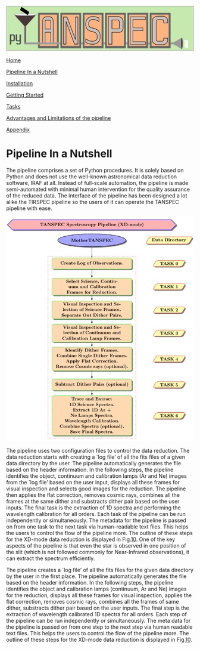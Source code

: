 ![img](pyTANSPEC_logo.png)

[Home](Pipeline_Documentation.md)

[Pipeline In a Nutshell](Pipeline_in_a_nutshell.md)

[Installation](Installation.md)

[Getting Started](Getting_started.md)

[Tasks](Tasks.md)

[Advantages and Limitations of the pipeline](adv_disadv.md)

[Appendix](Appendix.md)


# Pipeline In a Nutshell

The pipeline comprises a set of Python procedures. It is solely based on Python and does not use the well-known astronomical data reduction software, IRAF at all. Instead of full-scale automation, the pipeline is made semi-automated with minimal human intervention for the quality assurance of the reduced data. The interface of the pipeline has been designed a lot alike the TIRSPEC pipeline so the users of it can operate the TANSPEC pipeline with ease.

![img](figure/TANSPEC-pipeline-flowchart3.png "Flow diagram of the TANSPEC XD-mode data reduction pipeline. Users need to create a directory and copy all the data and pipeline-related requirements into it.  Users can name the directory whatever they want. Here, we have named it as \`MotherTANSPEC'.")

The pipeline uses two configuration files to control the data reduction. The data reduction starts with creating a \`log file’ of all the fits files of a given data directory by the user. The pipeline automatically generates the file based on the header information. In the following steps, the pipeline identifies the object, continuum and calibration lamps (Ar and Ne) images from the \`log file’ based on the user input, displays all these frames for visual inspection and selects good images for the reduction. The pipeline then applies the flat correction, removes cosmic rays, combines all the frames at the same dither and substracts dither pair based on the user inputs. The final task is the extraction of 1D spectra and performing the wavelength calibration for all orders. Each task of the pipeline can be run independently or simultaneously. The metadata for the pipeline is passed on from one task to the next task via human-readable text files. This helps the users to control the flow of the pipeline more. The outline of these steps for the XD-mode data reduction is displayed in Fig.[10](#orgaee96f5). One of the key aspects of the pipeline is that even the star is observed in one position of the slit (which is not followed commonly for Near-Infrared observations), it can extract the spectrum efficiently.  

The pipeline creates a \`log file’ of all the fits files for the given data directory by the user in the first place. The pipeline automatically generates the file based on the header information. In the following steps, the pipeline identifies the object and calibration lamps (continuum, Ar and Ne) images for the reduction, displays all these frames for visual inspection, applies the flat correction, removes cosmic rays, combines all the frames of same dither, substracts dither pair based on the user inputs. The final step is the extraction of wavelength calibrated 1D spectra for all orders. Each step of the pipeline can be run independently or simultaneously. The meta data for the pipeline is passed on from one step to the next step via human readable text files. This helps the users to control the flow of the pipeline more. The outline of these steps for the XD-mode data reduction is displayed in Fig.[10](#orgaee96f5).

